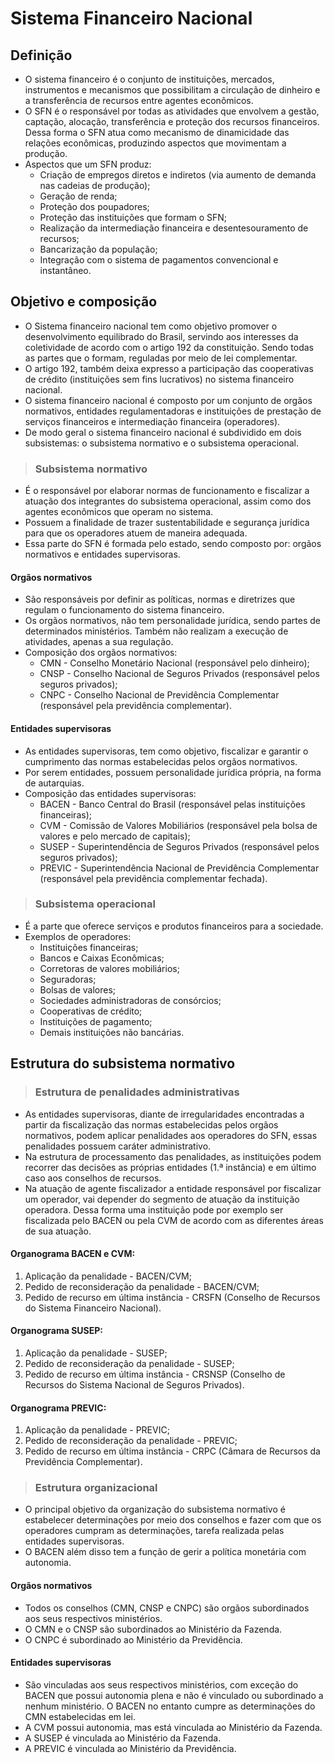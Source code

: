 # Sistema Financeiro Nacional

## Definição
- O sistema financeiro é o conjunto de instituições, mercados, instrumentos e mecanismos que possibilitam a circulação de dinheiro e a transferência de recursos entre agentes econômicos.
- O SFN é o responsável por todas as atividades que envolvem a gestão, captação, alocação, transferência e proteção dos recursos financeiros. Dessa forma o SFN atua como mecanismo de dinamicidade das relações econômicas, produzindo aspectos que movimentam a produção.
- Aspectos que um SFN produz:
  - Criação de empregos diretos e indiretos (via aumento de demanda nas cadeias de produção);
  - Geração de renda;
  - Proteção dos poupadores;
  - Proteção das instituições que formam o SFN;
  - Realização da intermediação financeira e desentesouramento de recursos;
  - Bancarização da população;
  - Integração com o sistema de pagamentos convencional e instantâneo.

## Objetivo e composição
- O Sistema financeiro nacional tem como objetivo promover o desenvolvimento equilibrado do Brasil, servindo aos interesses da coletividade de acordo com o artigo 192 da constituição. Sendo todas as partes que o formam, reguladas por meio de lei complementar. 
- O artigo 192, também deixa expresso a participação das cooperativas de crédito (instituições sem fins lucrativos) no sistema financeiro nacional.
- O sistema financeiro nacional é composto por um conjunto de orgãos normativos, entidades regulamentadoras e instituições de prestação de serviços financeiros e intermediação financeira (operadores).
- De modo geral o sistema financeiro nacional é subdividido em dois subsistemas: o subsistema normativo e o subsistema operacional.

> ### Subsistema normativo
- É o responsável por elaborar normas de funcionamento e fiscalizar a atuação dos integrantes do subsistema operacional, assim como dos agentes econômicos que operam no sistema.
- Possuem a finalidade de trazer sustentabilidade e segurança jurídica para que os operadores atuem de maneira adequada.
- Essa parte do SFN é formada pelo estado, sendo composto por: orgãos normativos e entidades supervisoras. 

#### Orgãos normativos
- São responsáveis por definir as políticas, normas e diretrizes que regulam o funcionamento do sistema financeiro.
- Os orgãos normativos, não tem personalidade jurídica, sendo partes de determinados ministérios. Também não realizam a execução de atividades, apenas a sua regulação.
- Composição dos orgãos normativos:
  - CMN - Conselho Monetário Nacional (responsável pelo dinheiro);
  - CNSP - Conselho Nacional de Seguros Privados (responsável pelos seguros privados);
  - CNPC - Conselho Nacional de Previdência Complementar (responsável pela previdência complementar).

#### Entidades supervisoras
- As entidades supervisoras, tem como objetivo, fiscalizar e garantir o cumprimento das normas estabelecidas pelos orgãos normativos.
- Por serem entidades, possuem personalidade jurídica própria, na forma de autarquias.
- Composição das entidades supervisoras:
  - BACEN - Banco Central do Brasil (responsável pelas instituições financeiras);
  - CVM - Comissão de Valores Mobiliários (responsável pela bolsa de valores e pelo mercado de capitais);
  - SUSEP - Superintendência de Seguros Privados (responsável pelos seguros privados);
  - PREVIC - Superintendência Nacional de Previdência Complementar (responsável pela previdência complementar fechada).

> ### Subsistema operacional
- É a parte que oferece serviços e produtos financeiros para a sociedade.
- Exemplos de operadores:
  - Instituições financeiras;
  - Bancos e Caixas Econômicas;
  - Corretoras de valores mobiliários;
  - Seguradoras;
  - Bolsas de valores;
  - Sociedades administradoras de consórcios;
  - Cooperativas de crédito;
  - Instituições de pagamento;
  - Demais instituições não bancárias.

## Estrutura do subsistema normativo

> ### Estrutura de penalidades administrativas
- As entidades supervisoras, diante de irregularidades encontradas a partir da fiscalização das normas estabelecidas pelos orgãos normativos, podem aplicar penalidades aos operadores do SFN, essas penalidades possuem caráter administrativo.
- Na estrutura de processamento das penalidades, as instituições podem recorrer das decisões as próprias entidades (1.ª instância) e em último caso aos conselhos de recursos.
- Na atuação de agente fiscalizador a entidade responsável por fiscalizar um operador, vai depender do segmento de atuação da instituição operadora. Dessa forma uma instituição pode por exemplo ser fiscalizada pelo BACEN ou pela CVM de acordo com as diferentes áreas de sua atuação.

#### Organograma BACEN e CVM:
1. Aplicação da penalidade - BACEN/CVM;
2. Pedido de reconsideração da penalidade - BACEN/CVM;
3. Pedido de recurso em última instância - CRSFN (Conselho de Recursos do Sistema Financeiro Nacional).

#### Organograma SUSEP:
1. Aplicação da penalidade - SUSEP;
2. Pedido de reconsideração da penalidade - SUSEP;
3. Pedido de recurso em última instância - CRSNSP (Conselho de Recursos do Sistema Nacional de Seguros Privados).

#### Organograma PREVIC:
1. Aplicação da penalidade - PREVIC;
2. Pedido de reconsideração da penalidade - PREVIC;
3. Pedido de recurso em última instância - CRPC (Câmara de Recursos da Previdência Complementar).

> ### Estrutura organizacional 
- O principal objetivo da organização do subsistema normativo é estabelecer determinações por meio dos conselhos e fazer com que os operadores cumpram as determinações, tarefa realizada pelas entidades supervisoras. 
- O BACEN além disso tem a função de gerir a política monetária com autonomia.

#### Orgãos normativos
- Todos os conselhos (CMN, CNSP e CNPC) são orgãos subordinados aos seus respectivos ministérios.
- O CMN e o CNSP são subordinados ao Ministério da Fazenda.
- O CNPC é subordinado ao Ministério da Previdência.

#### Entidades supervisoras
- São vinculadas aos seus respectivos ministérios, com exceção do BACEN que possui autonomia plena e não é vinculado ou subordinado a nenhum ministério. O BACEN no entanto cumpre as determinações do CMN estabelecidas em lei.
- A CVM possui autonomia, mas está vinculada ao Ministério da Fazenda.
- A SUSEP é vinculada ao Ministério da Fazenda.
- A PREVIC é vinculada ao Ministério da Previdência.